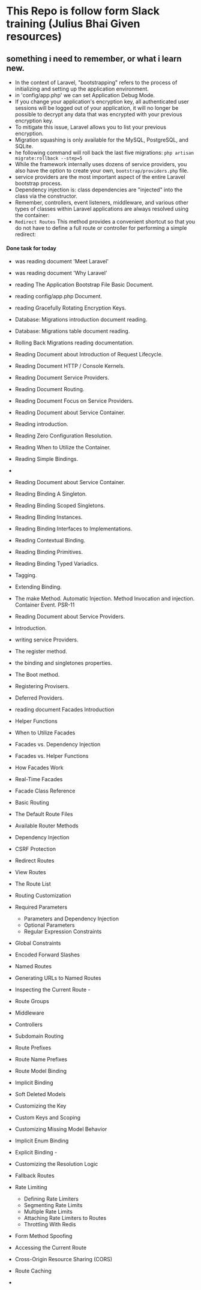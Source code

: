 # This Repo is follow form Slack training (Julius Bhai Given resources)

## something i need to remember, or what i learn new.

-   In the context of Laravel, "bootstrapping" refers to the process of initializing and setting up the application environment.
-   in 'config/app.php' we can set Application Debug Mode.
-   If you change your application's encryption key, all authenticated user sessions will be logged out of your application, it will no longer be possible to decrypt any data that was encrypted with your previous encryption key.
-   To mitigate this issue, Laravel allows you to list your previous encryption.
-   Migration squashing is only available for the MySQL, PostgreSQL, and SQLite.
-   he following command will roll back the last five migrations: `php artisan migrate:rollback --step=5`
-   While the framework internally uses dozens of service providers, you also have the option to create your own, `bootstrap/providers.php` file.
-   service providers are the most important aspect of the entire Laravel bootstrap process.
-   Dependency injection is: class dependencies are "injected" into the class via the constructor.
-   Remember, controllers, event listeners, middleware, and various other types of classes within Laravel applications are always resolved using the container:
-   `Redirect Routes` This method provides a convenient shortcut so that you do not have to define a full route or controller for performing a simple redirect: 


#### Done task for today

-   was reading document 'Meet Laravel'
-   was reading document 'Why Laravel'
-   reading The Application Bootstrap File Basic Document.
-   reading config/app.php Document.
-   reading Gracefully Rotating Encryption Keys.
-   Database: Migrations introduction document reading.
-   Database: Migrations table document reading.
-   Rolling Back Migrations reading documentation.

-   Reading Document about Introduction of Request Lifecycle.
  -  Reading Document HTTP / Console Kernels.
  -  Reading Document Service Providers.
  -  Reading Document Routing.
  -  Reading Document Focus on Service Providers.
-   Reading Document about Service Container.
  -  Reading introduction.
  -  Reading Zero Configuration Resolution.
  -  Reading When to Utilize the Container.
  -  Reading Simple Bindings.
  -  

-   Reading Document about Service Container.
  -   Reading Binding A Singleton.
  -   Reading Binding Scoped Singletons.
  -   Reading Binding Instances.
  -   Reading Binding Interfaces to Implementations.
  -   Reading Contextual Binding.
  -   Reading Binding Primitives.
  -   Reading Binding Typed Variadics.
  -   Tagging.
  -   Extending Binding.
  -   The make Method.
      Automatic Injection.
      Method Invocation and injection.
      Container Event.
      PSR-11
- Reading Document about Service Providers.
- Introduction.
- writing service Providers.
- The register method.
- the binding and singletones properties.
- The Boot method.
- Registering Provisers.
- Deferred Providers. 
     
-   reading document Facades Introduction
  - Helper Functions
  - When to Utilize Facades
  - Facades vs. Dependency Injection
  - Facades vs. Helper Functions
  - How Facades Work
  - Real-Time Facades
  - Facade Class Reference

-   Basic Routing  
  - The Default Route Files
  - Available Router Methods
  - Dependency Injection
  - CSRF Protection
  - Redirect Routes
  - View Routes
  - The Route List 
  - Routing Customization 
- Required Parameters 
  - Parameters and Dependency Injection 
  - Optional Parameters
  - Regular Expression Constraints
- Global Constraints 
- Encoded Forward Slashes 
- Named Routes 
- Generating URLs to Named Routes

- Inspecting the Current Route -
- Route Groups
- Middleware
- Controllers 
- Subdomain Routing 
- Route Prefixes 
- Route Name Prefixes 
- Route Model Binding 
- Implicit Binding 
- Soft Deleted Models 
- Customizing the Key 
- Custom Keys and Scoping 
- Customizing Missing Model Behavior 
- Implicit Enum Binding
- Explicit Binding -

- Customizing the Resolution Logic
- Fallback Routes
- Rate Limiting
  - Defining Rate Limiters
  - Segmenting Rate Limits
  - Multiple Rate Limits
  - Attaching Rate Limiters to Routes
  - Throttling With Redis
- Form Method Spoofing
- Accessing the Current Route
- Cross-Origin Resource Sharing (CORS)
- Route Caching
- 
